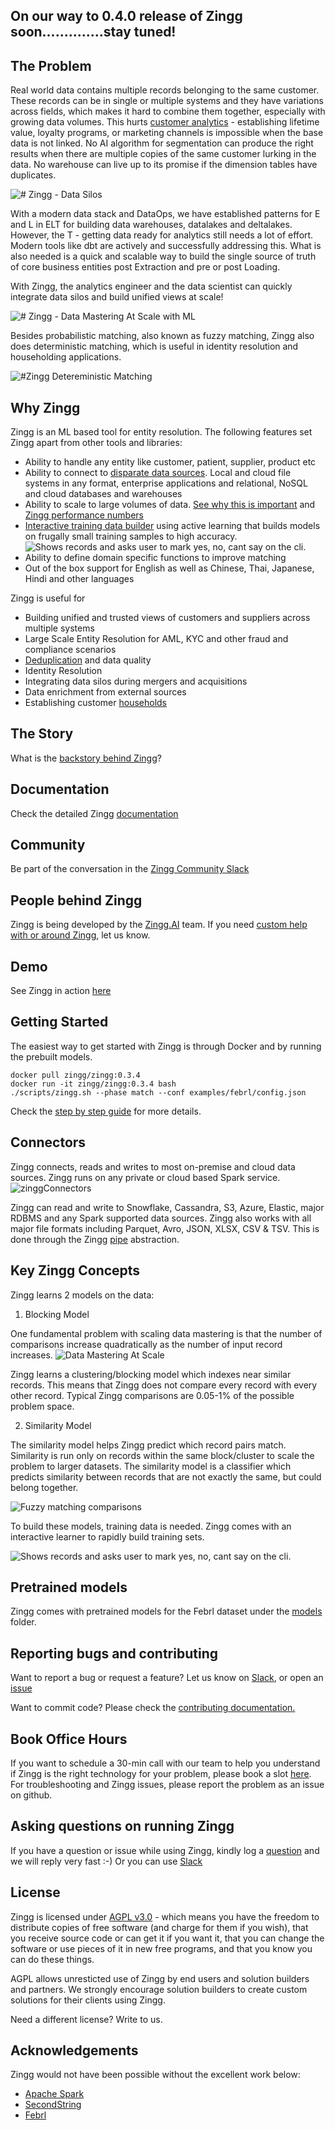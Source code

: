 ## On our way to 0.4.0 release of Zingg soon..............stay tuned!

## The Problem

Real world data contains multiple records belonging to the same customer. These records can be in single or multiple systems and they have variations across fields, which makes it hard to combine them together, especially with growing data volumes. This hurts [customer analytics](docs/bizLeaderSurvey.md) - establishing lifetime value, loyalty programs, or marketing channels is impossible when the base data is not linked. No AI algorithm for segmentation can produce the right results when there are multiple copies of the same customer lurking in the data. No warehouse can live up to its promise if the dimension tables have duplicates. 

![# Zingg - Data Silos](/assets/dataSilos.png)

With a modern data stack and DataOps, we have established patterns for E and L in ELT for building data warehouses, datalakes and deltalakes. However, the T - getting data ready for analytics still needs a lot of effort. Modern tools like dbt are actively and successfully addressing this. What is also needed is a quick and scalable way to build the single source of truth of core business entities post Extraction and pre or post Loading.

With Zingg, the analytics engineer and the data scientist can quickly integrate data silos and build unified views at scale!

![# Zingg - Data Mastering At Scale with ML](/assets/dataMastering.png)

Besides probabilistic matching, also known as fuzzy matching, Zingg also does deterministic matching, which is useful in identity resolution and householding applications.

![#Zingg Detereministic Matching](/assets/deterministicMatching.png)

## Why Zingg

Zingg is an ML based tool for entity resolution. The following features set Zingg apart from other tools and libraries: 
- Ability to handle any entity like customer, patient, supplier, product etc 
- Ability to connect to [disparate data sources](https://docs.zingg.ai/zingg/connectors). Local and cloud file systems in any format, enterprise applications and relational, NoSQL and cloud databases and warehouses
- Ability to scale to large volumes of data. [See why this is important](https://docs.zingg.ai/zingg/zmodels/) and [Zingg performance numbers](https://docs.zingg.ai/zingg/stepbystep/hardwaresizing)
- [Interactive training data builder](https://docs.zingg.ai/zingg/stepbystep/createtrainingdata/label) using active learning that builds models on frugally small training samples to high accuracy.
![Shows records and asks user to mark yes, no, cant say on the cli.](/assets/label.gif) 
- Ability to define domain specific functions to improve matching  
- Out of the box support for English as well as Chinese, Thai, Japanese, Hindi and other languages

Zingg is useful for
- Building unified and trusted views of customers and suppliers across multiple systems
- Large Scale Entity Resolution for AML, KYC and other fraud and compliance scenarios
- [Deduplication](docs/patient.md) and data quality
- Identity Resolution 
- Integrating data silos during mergers and acquisitions
- Data enrichment from external sources
- Establishing customer [households](docs/households.md)

## The Story

What is the [backstory behind Zingg](https://sonalgoyal.substack.com/p/time-to-zingg)? 

## Documentation

Check the detailed Zingg [documentation](https://docs.zingg.ai/zingg/) 

## Community

Be part of the conversation in the [Zingg Community Slack](https://join.slack.com/t/zinggai/shared_invite/zt-w7zlcnol-vEuqU9m~Q56kLLUVxRgpOA)

## People behind Zingg

Zingg is being developed by the [Zingg.AI](https://www.zingg.ai) team. If you need [custom help with or around Zingg](https://www.zingg.ai/company/consulting), let us know. 

## Demo

See Zingg in action [here](https://www.youtube.com/watch?v=zOabyZxN9b0)

## Getting Started

The easiest way to get started with Zingg is through Docker and by running the prebuilt models.
```
docker pull zingg/zingg:0.3.4
docker run -it zingg/zingg:0.3.4 bash
./scripts/zingg.sh --phase match --conf examples/febrl/config.json
``` 

Check the [step by step guide](https://docs.zingg.ai/zingg/stepbystep) for more details.

## Connectors

Zingg connects, reads and writes to most on-premise and cloud data sources. Zingg runs on any private or cloud based Spark service.
![zinggConnectors](assets/zinggOSS.png)

Zingg can read and write to Snowflake, Cassandra, S3, Azure, Elastic, major RDBMS and any Spark supported data sources. Zingg also works with all major file formats including Parquet, Avro, JSON, XLSX, CSV & TSV. This is done through the Zingg [pipe](docs/dataSourcesAndSinks/pipes.md) abstraction.  

## Key Zingg Concepts

Zingg learns 2 models on the data:

1. Blocking Model

One fundamental problem with scaling data mastering is that the number of comparisons increase quadratically as the number of input record increases.
![Data Mastering At Scale](/assets/fuzzymatchingcomparisons.jpg)


Zingg learns a clustering/blocking model which indexes near similar records. This means that Zingg does not compare every record with every other record. Typical Zingg comparisons are 0.05-1% of the possible problem space.

2. Similarity Model 

The similarity model helps Zingg predict which record pairs match. Similarity is run only on records within the same block/cluster to scale the problem to larger datasets. The similarity model is a classifier which predicts similarity between records that are not exactly the same, but could belong together.

![Fuzzy matching comparisons](/assets/dataMatching.jpg) 

To build these models, training data is needed. Zingg comes with an interactive learner to rapidly build training sets. 

![Shows records and asks user to mark yes, no, cant say on the cli.](assets/label2.gif) 

## Pretrained models

Zingg comes with pretrained models for the Febrl dataset under the [models](models) folder.

## Reporting bugs and contributing 

Want to report a bug or request a feature? Let us know on [Slack](https://join.slack.com/t/zinggai/shared_invite/zt-w7zlcnol-vEuqU9m~Q56kLLUVxRgpOA), or open an [issue](https://github.com/zinggAI/zingg/issues/new/choose)

Want to commit code? Please check the [contributing documentation.](https://docs.zingg.ai/zingg/contributing)

## Book Office Hours

If you want to schedule a 30-min call with our team to help you understand if Zingg is the right technology for your problem, please book a slot [here](https://calendly.com/sonalgoyal/30min). For troubleshooting and Zingg issues, please report the problem as an issue on github. 

## Asking questions on running Zingg

If you have a question or issue while using Zingg, kindly log a [question](https://github.com/zinggAI/zingg/issues/new/choose) and we will reply very fast :-) 
Or you can use [Slack](https://join.slack.com/t/zinggai/shared_invite/zt-w7zlcnol-vEuqU9m~Q56kLLUVxRgpOA)

## License

Zingg is licensed under [AGPL v3.0](https://www.gnu.org/licenses/agpl-3.0.en.html) - which means you have the freedom to distribute copies of free software (and charge for them if you wish), that you receive source code or can get it if you want it, that you can change the software or use pieces of it in new free programs, and that you know you can do these things.

AGPL allows unresticted use of Zingg by end users and solution builders and partners. We strongly encourage solution builders to create custom solutions for their clients using Zingg.   

Need a different license? Write to us.


## Acknowledgements

Zingg would not have been possible without the excellent work below:
- [Apache Spark](https://spark.apache.org)
- [SecondString](http://secondstring.sourceforge.net/)
- [Febrl](http://users.cecs.anu.edu.au/~Peter.Christen/Febrl/febrl-0.3/febrldoc-0.3/)


